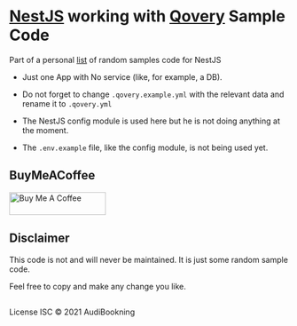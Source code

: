 # [NestJS](https://nestjs.com/) working with [Qovery](https://www.qovery.com/) Sample Code

Part of a personal [list](https://github.com/audiBookning/sample-nestjs-codes) of random samples code for NestJS

- Just one App with No service (like, for example, a DB).

- Do not forget to change `.qovery.example.yml` with the relevant data and rename it to `.qovery.yml`

- The NestJS config module is used here but he is not doing anything at the moment.


- The `.env.example` file, like the config module, is not being used yet.

## BuyMeACoffee

<a href="https://www.buymeacoffee.com/audiobookning" target="_blank"><img src="https://cdn.buymeacoffee.com/buttons/default-orange.png" alt="Buy Me A Coffee" height="41" width="174"></a>

## Disclaimer

This code is not and will never be maintained. It is just some random sample code.

Feel free to copy and make any change you like.

##

License
ISC © 2021 AudiBookning
